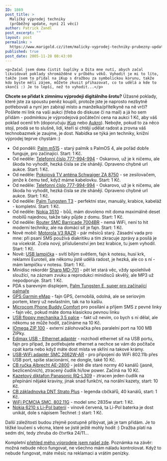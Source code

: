 ```yaml
---
ID: 1869
post_title: >
  Maličký výprodej techniky
  (průběžný update, nyní 21 věcí)
author: Patrick Zandl
post_excerpt: ""
layout: post
permalink: >
  https://www.marigold.cz/item/malicky-vyprodej-techniky-prubezny-update-nyni-21-veci
published: true
post_date: 2005-11-20 08:43:00
---
```

	<p>Začal jsem doma čistit šuplíky a Dita mne nutí, abych začal likvidovat poklady shromážděné v průběhu věků. Vyhodit je mi to líto, takže jsem to přidal na iKup s dražbou za symbolickou korunu, takže kdo byste měli zájem, můžete zkusit přihazovat, co to udělá a kde to skončí :) Je to lepší, než to vyhodit...</p>
<p>
<b>Chcete se přidat k zimnímu výprodeji digitálního šrotu?</b> Úžasné poklady, které jste za spoustu peněz koupili, protože jste je naprosto nezbytně potřebovali a nyní jen zabírají místo a manželka/přítelkyně na ně vrčí? Pošlete mi link na vaši aukci (třeba do diskuse či na mail) a já ho sem přidám - podmínkou je výprodejová počáteční cena na aukci 1 Kč, aby váš poklad ocenil trh (doporučuju <a href="http://www.ikup.cz">iKup</a> nebo <a href="http://www.ikup.cz">Aukro</a>). Nebojte, pokud to za něco stojí, prodá se to slušně, lidí, kteří si chtějí udělat radost a zrovna váš technobazmek je zaujme, je dost. Nabídka se týká jen techniky, knižní výprodej teprve chystám :)</p>
	<ul>
	<li>Od pondělí: <a href="https://ikup.cz/item.php?id=45659&amp;mode=1">Palm m515</a> - starý palmík s PalmOS 4, ale pořád dobře funguje, pro začínající. Start: 1 Kč.</li>
	<li>Od neděle: <a href="http://www.ikup.cz/item.php?id=45326">Telefonní číslo 777-994-994</a> - Oskarovo, už je k ničemu, ale škoda ho vyhodit, hezká čísla se zle shánějí. Opraveno chybné url aukce. Start: 1 Kč.</li>
	<li>Od neděle: <a href="http://ikup.cz/item.php?id=45327&amp;mode=1">Pokojová TV anténa Schwaiger ZA 8750</a> - se zesilovačem, jenže k čemu teď, když máme kabelovku. Start: 1 Kč.</li>
	<li>Od neděle: <a href="http://www.ikup.cz/item.php?id=45326">Telefonní číslo 777-994-994</a> - Oskarovo, už je k ničemu, ale škoda ho vyhodit, hezká čísla se zle shánějí. Opraveno chybné url aukce. Start: 1 Kč.</li>
	<li>Od neděle: <a href="http://ikup.cz/item.php?id=45324">Palm Tungsten T3</a> - perfektní stav, manuály, krabice, kabeláž - kompletní. Start: 1 Kč.</li>
	<li>Od neděle: <a href="http://ikup.cz/item.php?id=45319&amp;mode=1">Nokia 3510</a> - bůů, mám dovoleno mít doma maximálně deset mobilů najednou, takže taky půjde z domu. Start: 1 Kč.</li>
	<li>Od neděle: <a href="http://www.ikup.cz/item.php?id=45316&amp;mode=1">Router SMC Barricade 7004BR</a> - nemá WiFi, není to hit moderní techniky, ale na domácí síť je fajn. Start: 1 Kč.</li>
	<li>Nově mobil: <a href="http://ikup.cz/item.php?id=45242&amp;mode=1">Motorola V3 RAZR</a> - pár měsíců starý. Zásadní vada pro mne: při psaní SMS používá diakritiku a tím zkracuje zprávy a posílá je na vícekrát. Zcela nový, příslušenství jen bez krabice, tu jsem vyhodil. Start: 1 Kč.</li>
	<li>Nově: <a href="http://ikup.cz/item.php?id=45244&amp;mode=1">USB lampička</a> - svítí bílým světlem, fajn k notesu, husí krk, reklamní Eurotelí, ale někomu jistě udělá radost, je hezká, ale co s ní - mám lampičku v notesu. Start: 1 Kč.</li>
	<li>Minidisc rekordér <a href="http://www.ikup.cz/item.php?id=44849&amp;mode=1">Sharp MD-701</a> - pět let stará věc, vždy spolehlivě sloužící, na záznam zvuku a reprodukci minidisců skvělý, ale MP3 už nepodporuje. Start: 1 Kč.</li>
	<li>PDA s barevným displejem, <a href="http://www.ikup.cz/item.php?id=44799&amp;mode=1">Palm Tungsten E, super pro začínající palmaře</a></li>
	<li><a href="http://www.ikup.cz/item.php?id=44804&amp;mode=1">GPS Garmin eMap</a> - fajn GPS, černobílá, odolná, ale se seriovým portem, který už nevlastním, tak na to kašlu.</li>
	<li><a href="http://www.ikup.cz/item.php?id=44800&amp;mode=1">Microcom Phone Buddy Comfort</a> pro posílání a příjem SMS z pevné linky - fajn věc, pokud máte doma klasickou pevnou linku</li>
	<li><a href="http://www.ikup.cz/item.php?id=44801&amp;mode=1">USB floppy mechanika 3,5 palce</a> - fakt už nevím, co bych s ní dělal, ale někomu se může hodit, začínáme na 10 Kč.
</li>
	<li><a href="http://www.ikup.cz/item.php?id=44803&amp;mode=1">IOmega ZIP 100</a> - externí zálohovačka přes paralelní port na 100 MB ZIPky. </li>
	<li><a href="http://www.ikup.cz/item.php?id=44807&amp;mode=1">Edimax USB - Ethernet adaptér</a> - rozchodí ethernet síť na USB portu, fajn pro případ, že potřebujete ethernet a nechce se vám do počítače cpát karta nebo když máte dost místa ve skříni na takové krámy.</li>
	<li><a href="http://www.ikup.cz/item.php?id=44808&amp;mode=1">USB-WiFi adaptér SMC 2662W-AR</a> - pro připojení do WiFi 802.11b přes USB port, spíše stacionární, ne dongle, také 10 Kč.</li>
	<li><a href="http://www.ikup.cz/item.php?id=44810&amp;mode=1">CB ručka Albrecht AE-2800</a> - ještě dle staré normy 40 kanálů (jasně, bezlicenčních), ztracený čudlík hi/low power. Začíná na 10 Kč.</li>
	<li><a href="http://www.ikup.cz/item.php?id=44812&amp;mode=1">Kazetový diktafon Panasonic RQ-L309</a> - ztracen jeden čudlík na přepínání nějaké kraviny, jinak snad funkční, na norální kazety, start: 10 Kč.</li>
	<li><a href="http://www.ikup.cz/item.php?id=44816&amp;mode=1">CB základnovka DNT Strato Plus</a> - legenda cbčkářů, 40 kanálů, start: 1 Kč.</li>
	<li><a href="http://www.ikup.cz/item.php?id=44817&amp;mode=1">WiFi PCMCIA SMC, 802.11G</a> - model smc 2835w start: 1 Kč.</li>
	<li><a href="http://www.ikup.cz/item.php?id=44819&amp;mode=1">Nokia 6210 s Li-Pol baterií</a> - vínově červená, ta Li-Pol baterka je dost unikát, dole s nápisem Technet :) start: 1 Kč.</li>
	</ul>
	<p>Další záležitosti budou zřejmě postupně přibývat, jak je tam přidám. Je to těžké loučení s věcma, které se jistě ještě mohly hodit :) Dražba platí na sedm dní, tedy zhruba do čtvrtka 24/11...
</p>
Kompletní <a href="http://www.ikup.cz/active_auctions.php?user_id=182">přehled mého výprodeje jsem našel zde</a>. Poznámka na závěr: možná nebude něco fungovat, ne všechno mám náladu kontrolovat. Když to nebude fungovat, máte měsíc na reklamaci a vrátím penízky.
</p>